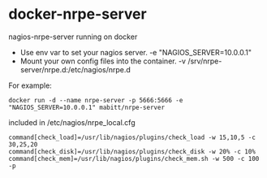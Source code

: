 # docker-nrpe-server
nagios-nrpe-server running on docker

- Use env var to set your nagios server. -e "NAGIOS_SERVER=10.0.0.1"
- Mount your own config files into the container. -v /srv/nrpe-server/nrpe.d:/etc/nagios/nrpe.d

For example:

```shell
docker run -d --name nrpe-server -p 5666:5666 -e "NAGIOS_SERVER=10.0.0.1" mabitt/nrpe-server
```

included in /etc/nagios/nrpe_local.cfg

```shell
command[check_load]=/usr/lib/nagios/plugins/check_load -w 15,10,5 -c 30,25,20
command[check_disk]=/usr/lib/nagios/plugins/check_disk -w 20% -c 10%
command[check_mem]=/usr/lib/nagios/plugins/check_mem.sh -w 500 -c 100 -p
```
